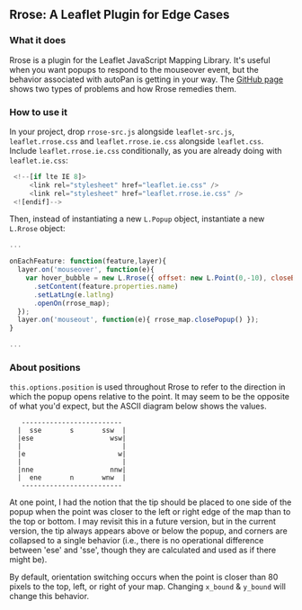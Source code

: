 ## Rrose: A Leaflet Plugin for Edge Cases

### What it does

Rrose is a plugin for the Leaflet JavaScript Mapping Library. It's useful when you want popups to respond to the mouseover event, but the behavior associated with autoPan is getting in your way.  The [GitHub page](http://erictheise.github.com/rrose/) shows two types of problems and how Rrose remedies them.

### How to use it

In your project, drop `rrose-src.js` alongside `leaflet-src.js`, `leaflet.rrose.css` and `leaflet.rrose.ie.css` alongside `leaflet.css`. Include `leaflet.rrose.ie.css` conditionally, as you are already doing with `leaflet.ie.css`:

```javascript
 <!--[if lte IE 8]>
     <link rel="stylesheet" href="leaflet.ie.css" />
     <link rel="stylesheet" href="leaflet.rrose.ie.css" />
 <![endif]-->
 ```

Then, instead of instantiating a new `L.Popup` object, instantiate a new `L.Rrose` object:


```javascript
...

onEachFeature: function(feature,layer){
  layer.on('mouseover', function(e){
    var hover_bubble = new L.Rrose({ offset: new L.Point(0,-10), closeButton: false, autoPan: false })
      .setContent(feature.properties.name)
      .setLatLng(e.latlng)
      .openOn(rrose_map);
  });
  layer.on('mouseout', function(e){ rrose_map.closePopup() });
}

...
```

### About positions

`this.options.position` is used throughout Rrose to refer to the direction in which the popup opens relative to the point. It may seem to be the opposite of what you'd expect, but the ASCII diagram below shows the values.

```
   -------------------------
  |  sse       s       ssw  |
  |ese                   wsw|
  |                         |
  |e                       w|
  |                         |
  |nne                   nnw|
  |  ene       n       wnw  |
   -------------------------
```

 At one point, I had the notion that the tip should be placed to one side of the popup when the point was closer to the left or right edge of the map than to the top or bottom. I may revisit this in a future version, but in the current version, the tip always appears above or below the popup, and corners are collapsed to a single behavior (i.e., there is no operational difference between 'ese' and 'sse', though they are calculated and used as if there might be).
 
 By default, orientation switching occurs when the point is closer than 80 pixels to the top, left, or right of your map.  Changing ```x_bound``` & ```y_bound``` will change this behavior.